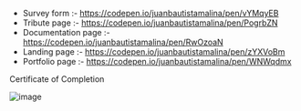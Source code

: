 
 - Survey form :- https://codepen.io/juanbautistamalina/pen/vYMqyEB
 - Tribute page :- https://codepen.io/juanbautistamalina/pen/PogrbZN
 - Documentation page :- https://codepen.io/juanbautistamalina/pen/RwOzoaN 
 - Landing page :- https://codepen.io/juanbautistamalina/pen/zYXVoBm
 - Portfolio page :- https://codepen.io/juanbautistamalina/pen/WNWqdmx


Certificate of Completion

![image](https://private-user-images.githubusercontent.com/104845721/327739778-6e9b0a1d-492f-453f-84e4-fd01d2a3ed45.png?jwt=eyJhbGciOiJIUzI1NiIsInR5cCI6IkpXVCJ9.eyJpc3MiOiJnaXRodWIuY29tIiwiYXVkIjoicmF3LmdpdGh1YnVzZXJjb250ZW50LmNvbSIsImtleSI6ImtleTUiLCJleHAiOjE3MTU1MjM1ODksIm5iZiI6MTcxNTUyMzI4OSwicGF0aCI6Ii8xMDQ4NDU3MjEvMzI3NzM5Nzc4LTZlOWIwYTFkLTQ5MmYtNDUzZi04NGU0LWZkMDFkMmEzZWQ0NS5wbmc_WC1BbXotQWxnb3JpdGhtPUFXUzQtSE1BQy1TSEEyNTYmWC1BbXotQ3JlZGVudGlhbD1BS0lBVkNPRFlMU0E1M1BRSzRaQSUyRjIwMjQwNTEyJTJGdXMtZWFzdC0xJTJGczMlMkZhd3M0X3JlcXVlc3QmWC1BbXotRGF0ZT0yMDI0MDUxMlQxNDE0NDlaJlgtQW16LUV4cGlyZXM9MzAwJlgtQW16LVNpZ25hdHVyZT1hMWQ2MmI3YmQyOWRiY2M4MDc1OWNhNDg0Njc2OWViNTE2YmFhZTVhOTM5NjY3ZTVhYjJlYjM0MGYzODg2YTc3JlgtQW16LVNpZ25lZEhlYWRlcnM9aG9zdCZhY3Rvcl9pZD0wJmtleV9pZD0wJnJlcG9faWQ9MCJ9.oOPHtI4FzZhhyzxlWfrXzWeHhxs3bjQOq6U-2DRyObo)



